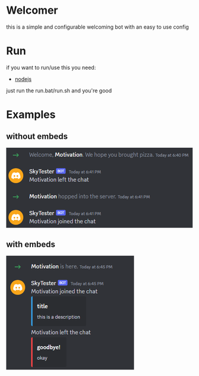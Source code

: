 # Welcomer

this is a simple and configurable welcoming bot with an easy to use config

# Run

if you want to run/use this you need:
- [nodejs](https://nodejs.org)

just run the run.bat/run.sh and you're good

# Examples
## without embeds

![Example](assets/msg.png)

## with embeds
![Example 2](assets/embeds.png)